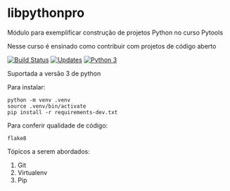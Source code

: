 # libpythonpro
Módulo para exemplificar construção de projetos Python no curso Pytools

Nesse curso é ensinado como contribuir com projetos de código aberto

[![Build Status](https://app.travis-ci.com/emanuelfilipes/libpythonpro.svg?branch=main)](https://app.travis-ci.com/emanuelfilipes/libpythonpro)
[![Updates](https://pyup.io/repos/github/emanuelfilipes/libpythonpro/shield.svg)](https://pyup.io/repos/github/emanuelfilipes/libpythonpro/)
[![Python 3](https://pyup.io/repos/github/emanuelfilipes/libpythonpro/python-3-shield.svg)](https://pyup.io/repos/github/emanuelfilipes/libpythonpro/)

Suportada a versão 3 de python

Para instalar:

```console
python -m venv .venv
source .venv/bin/activate
pip install -r requirements-dev.txt
```

Para conferir qualidade de código:
```console
flake8

```

Tópicos a serem abordados:
1. Git
2. Virtualenv
3. Pip